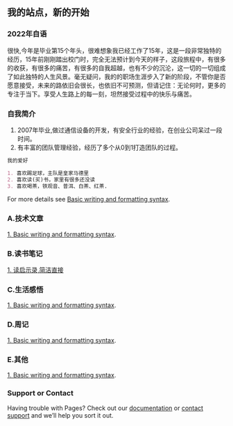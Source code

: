 ## 我的站点，新的开始

### 2022年自语
很快,今年是毕业第15个年头，很难想象我已经工作了15年，这是一段非常独特的经历，15年前刚刚踏出校门时，完全无法预计到今天的样子，这段旅程中，有很多的收获，有很多的痛苦，有很多的自我超越，也有不少的沉沦，这一切的一切组成了如此独特的人生风景。毫无疑问，我的的职场生涯步入了新的阶段，不管你是否愿意接受，未来的路依旧会很长，也依旧不可预测，但请记住：无论何时，更多的专注于当下。享受人生路上的每一刻，坦然接受过程中的快乐与痛苦。

### 自我简介

1. 2007年毕业,做过通信设备的开发，有安全行业的经验，在创业公司呆过一段时间。
2. 有丰富的团队管理经验，经历了多个从0到1打造团队的过程。

```markdown
我的爱好

1. 喜欢踢足球，主队是皇家马德里
2. 喜欢读(买)书，家里有很多还没读
3. 喜欢喝茶，铁观音、普洱、白茶、红茶.

```

For more details see [Basic writing and formatting syntax](https://docs.github.com/en/github/writing-on-github/getting-started-with-writing-and-formatting-on-github/basic-writing-and-formatting-syntax).

### A.技术文章

[1. Basic writing and formatting syntax](https://docs.github.com/en/github/writing-on-github/getting-started-with-writing-and-formatting-on-github/basic-writing-and-formatting-syntax).

### B.读书笔记
[1. 读启示录,简洁直接](https://github.com/raul-coder/raul-coder.github.io/wiki/%E5%90%AF%E7%A4%BA%E5%BD%95-%E8%AF%BB%E4%B9%A6%E7%AC%94%E8%AE%B0)
### C.生活感悟
[1. Basic writing and formatting syntax](https://docs.github.com/en/github/writing-on-github/getting-started-with-writing-and-formatting-on-github/basic-writing-and-formatting-syntax).
### D.周记
[1. Basic writing and formatting syntax](https://docs.github.com/en/github/writing-on-github/getting-started-with-writing-and-formatting-on-github/basic-writing-and-formatting-syntax).
### E.其他
[1. Basic writing and formatting syntax](https://docs.github.com/en/github/writing-on-github/getting-started-with-writing-and-formatting-on-github/basic-writing-and-formatting-syntax).

### Support or Contact

Having trouble with Pages? Check out our [documentation](https://docs.github.com/categories/github-pages-basics/) or [contact support](https://support.github.com/contact) and we’ll help you sort it out.

